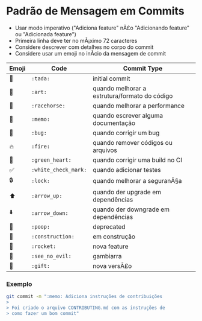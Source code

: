 # Padrão de Mensagem em Commits

- Usar modo imperativo ("Adiciona feature" nÃ£o "Adicionando feature" ou "Adicionada feature")
- Primeira linha deve ter no mÃ¡ximo 72 caracteres
- Considere descrever com detalhes no corpo do commit
- Considere usar um emoji no inÃ­cio da mensagem de commit

Emoji | Code | Commit Type
------------ | ------------- | -------------
:tada: | `:tada:` | initial commit
:art: | `:art:` | quando melhorar a estrutura/formato do código
:racehorse: | `:racehorse:` | quando melhorar a performance
:memo: | `:memo:` | quando escrever alguma documentação
:bug: | `:bug:` | quando corrigir um bug
:fire: | `:fire:` | quando remover códigos ou arquivos
:green_heart: | `:green_heart:` | quando corrigir uma build no CI
:white_check_mark: | `:white_check_mark:` | quando adicionar testes
:lock: | `:lock:` | quando melhorar a seguranÃ§a
:arrow_up: | `:arrow_up:` | quando der upgrade em dependências
:arrow_down: | `:arrow_down:` | quando der downgrade em dependências
:poop: | `:poop:` | deprecated
:construction: | `:construction:` | em construção
:rocket: | `:rocket:` | nova feature
:see_no_evil: | `:see_no_evil:` | gambiarra
:gift: | `:gift:` | nova versÃ£o

### Exemplo
```bash
git commit -m ":memo: Adiciona instruções de contribuições
>
> Foi criado o arquivo CONTRIBUTING.md com as instruções de
> como fazer um bom commit"
```